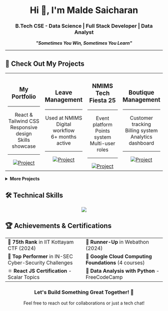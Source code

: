 <h1 align="center">Hi 👋, I'm Malde Saicharan</h1>
<h3 align="center">B.Tech CSE - Data Science | Full Stack Developer | Data Analyst</h3>


<p align="center"><strong><em>"Sometimes You Win, Sometimes You Learn"</em></strong></p>



---
## 💼 Check Out My Projects
 <div align="center">
  <table>
    <tr>
      <td align="center" width="25%">
        <h3>My <br>Portfolio</h3>
        <hr>
        <p>React & Tailwind CSS<br>Responsive design<br>Skills showcase</p>
        <hr>
        <a href="https://maldesaicharan.netlify.app" target="_blank">
          <img src="https://img.shields.io/badge/Live-00C7B7?style=for-the-badge&logo=netlify&logoColor=white" alt="Project"/>
        </a>
      </td>
      <td align="center" width="25%">
        <h3>Leave <br>Management</h3>
        <hr>
        <p>Used at NMIMS<br>Digital workflow<br>6+ months active</p>
        <hr>
        <a href="http://nmimshyd.in/leave" target="_blank">
          <img src="https://img.shields.io/badge/Live-FF7139?style=for-the-badge&logo=firefox-browser&logoColor=white" alt="Project"/>
        </a>
      </td>
      <td align="center" width="25%">
        <h3>NMIMS Tech <br>Fiesta 25</h3>
        <hr>
        <p>Event platform<br>Points system<br>Multi-user roles</p>
        <hr>
        <a href="[http://nmimtechfeista.in](https://nmimstechfiesta.in/)" target="_blank">
          <img src="https://img.shields.io/badge/Live-FF7139?style=for-the-badge&logo=firefox-browser&logoColor=white" alt="Project"/>
        </a>
      </td>
      <td align="center" width="25%">
        <h3>Boutique Management </h3>
        <hr>
        <p>Customer tracking<br>Billing system<br>Analytics dashboard</p>
        <hr>
        <a href="https://lathatailor.web.app" target="_blank">
          <img src="https://img.shields.io/badge/Live-FFCA28?style=for-the-badge&logo=firebase&logoColor=black" alt="Project"/>
        </a>
      </td>
    </tr>
  </table>
</div>

<details>
  <summary><b>More Projects</b></summary>
  <br>
  <ul>
    <li>
      <h3>Traffic Light Control System</h3>
      <p>
        • ML-based traffic management<br>
        • Optimizes signal timing based on density<br>
        • Reduces congestion in simulated environments
      </p>
    </li>
    <li>
      <h3>Laundry Management System</h3>
      <p>
        • Pickup scheduling web application<br>
        • Order tracking and notifications<br>
        • Automated billing system
      </p>
    </li>
  </ul>
</details>


## 🛠️ Technical Skills

<p align="center">
  <img src="https://skillicons.dev/icons?i=react,mongodb,php,mysql,html,css,js,bootstrap,aws,python,c,r,cpp,tailwind" />
</p>

## 🏆 Achievements & Certifications

<div align="center">
  <table>
    <tr>
      <td>🥇 <strong>75th Rank</strong> in IIT Kottayam CTF (2024)</td>
      <td>🥈 <strong>Runner-Up</strong> in Webathon (2024)</td>
    </tr>
    <tr>
      <td>🔰 <strong>Top Performer</strong> in IN-SEC Cyber-Security Challenges</td>
      <td>📱 <strong>Google Cloud Computing Foundations</strong> (4 courses)</td>
    </tr>
    <tr>
      <td>⚛️ <strong>React JS Certification</strong> - Scalar Topics</td>
      <td>🌟 <strong>Data Analysis with Python</strong> - FreeCodeCamp</td>
    </tr>
  </table>
</div>


<div align="center">
  <h3>Let's Build Something Great Together! 🚀</h3>
  <p>Feel free to reach out for collaborations or just a tech chat!</p>
</div>
